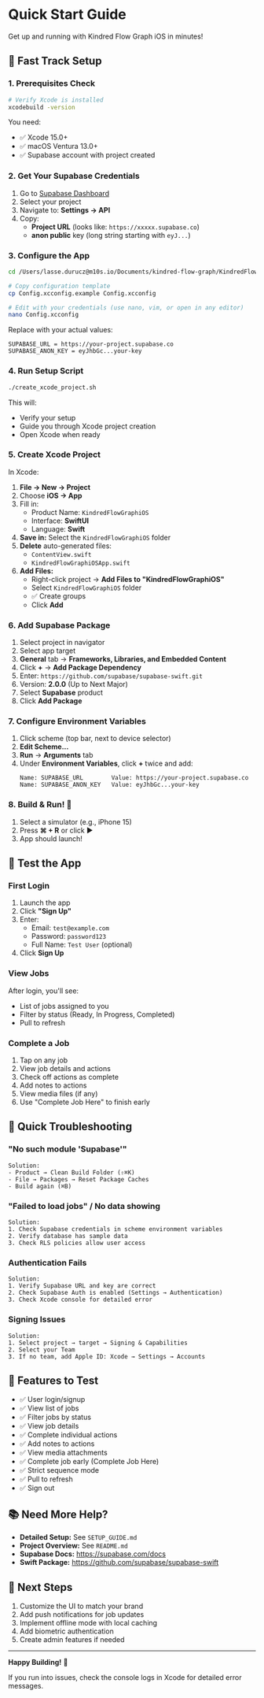 # Quick Start Guide

Get up and running with Kindred Flow Graph iOS in minutes!

## 🚀 Fast Track Setup

### 1. Prerequisites Check
```bash
# Verify Xcode is installed
xcodebuild -version
```

You need:
- ✅ Xcode 15.0+
- ✅ macOS Ventura 13.0+
- ✅ Supabase account with project created

### 2. Get Your Supabase Credentials

1. Go to [Supabase Dashboard](https://app.supabase.com)
2. Select your project
3. Navigate to: **Settings → API**
4. Copy:
   - **Project URL** (looks like: `https://xxxxx.supabase.co`)
   - **anon public** key (long string starting with `eyJ...`)

### 3. Configure the App

```bash
cd /Users/lasse.durucz@m10s.io/Documents/kindred-flow-graph/KindredFlowGraphiOS

# Copy configuration template
cp Config.xcconfig.example Config.xcconfig

# Edit with your credentials (use nano, vim, or open in any editor)
nano Config.xcconfig
```

Replace with your actual values:
```
SUPABASE_URL = https://your-project.supabase.co
SUPABASE_ANON_KEY = eyJhbGc...your-key
```

### 4. Run Setup Script

```bash
./create_xcode_project.sh
```

This will:
- Verify your setup
- Guide you through Xcode project creation
- Open Xcode when ready

### 5. Create Xcode Project

In Xcode:

1. **File → New → Project**
2. Choose **iOS → App**
3. Fill in:
   - Product Name: `KindredFlowGraphiOS`
   - Interface: **SwiftUI**
   - Language: **Swift**
4. **Save in:** Select the `KindredFlowGraphiOS` folder
5. **Delete** auto-generated files:
   - `ContentView.swift`
   - `KindredFlowGraphiOSApp.swift`
6. **Add Files:**
   - Right-click project → **Add Files to "KindredFlowGraphiOS"**
   - Select `KindredFlowGraphiOS` folder
   - ✅ Create groups
   - Click **Add**

### 6. Add Supabase Package

1. Select project in navigator
2. Select app target
3. **General** tab → **Frameworks, Libraries, and Embedded Content**
4. Click **+** → **Add Package Dependency**
5. Enter: `https://github.com/supabase/supabase-swift.git`
6. Version: **2.0.0** (Up to Next Major)
7. Select **Supabase** product
8. Click **Add Package**

### 7. Configure Environment Variables

1. Click scheme (top bar, next to device selector)
2. **Edit Scheme...**
3. **Run** → **Arguments** tab
4. Under **Environment Variables**, click **+** twice and add:
   ```
   Name: SUPABASE_URL        Value: https://your-project.supabase.co
   Name: SUPABASE_ANON_KEY   Value: eyJhbGc...your-key
   ```

### 8. Build & Run! 🎉

1. Select a simulator (e.g., iPhone 15)
2. Press **⌘ + R** or click ▶️
3. App should launch!

## 🧪 Test the App

### First Login

1. Launch the app
2. Click **"Sign Up"**
3. Enter:
   - Email: `test@example.com`
   - Password: `password123`
   - Full Name: `Test User` (optional)
4. Click **Sign Up**

### View Jobs

After login, you'll see:
- List of jobs assigned to you
- Filter by status (Ready, In Progress, Completed)
- Pull to refresh

### Complete a Job

1. Tap on any job
2. View job details and actions
3. Check off actions as complete
4. Add notes to actions
5. View media files (if any)
6. Use "Complete Job Here" to finish early

## 🐛 Quick Troubleshooting

### "No such module 'Supabase'"
```
Solution:
- Product → Clean Build Folder (⇧⌘K)
- File → Packages → Reset Package Caches
- Build again (⌘B)
```

### "Failed to load jobs" / No data showing
```
Solution:
1. Check Supabase credentials in scheme environment variables
2. Verify database has sample data
3. Check RLS policies allow user access
```

### Authentication Fails
```
Solution:
1. Verify Supabase URL and key are correct
2. Check Supabase Auth is enabled (Settings → Authentication)
3. Check Xcode console for detailed error
```

### Signing Issues
```
Solution:
1. Select project → target → Signing & Capabilities
2. Select your Team
3. If no team, add Apple ID: Xcode → Settings → Accounts
```

## 📱 Features to Test

- ✅ User login/signup
- ✅ View list of jobs
- ✅ Filter jobs by status
- ✅ View job details
- ✅ Complete individual actions
- ✅ Add notes to actions
- ✅ View media attachments
- ✅ Complete job early (Complete Job Here)
- ✅ Strict sequence mode
- ✅ Pull to refresh
- ✅ Sign out

## 📚 Need More Help?

- **Detailed Setup:** See `SETUP_GUIDE.md`
- **Project Overview:** See `README.md`
- **Supabase Docs:** https://supabase.com/docs
- **Swift Package:** https://github.com/supabase/supabase-swift

## 🎯 Next Steps

1. Customize the UI to match your brand
2. Add push notifications for job updates
3. Implement offline mode with local caching
4. Add biometric authentication
5. Create admin features if needed

---

**Happy Building!** 🚀

If you run into issues, check the console logs in Xcode for detailed error messages.

